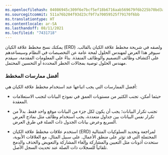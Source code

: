 ```yaml
---
ms.openlocfilehash: 04086945c309f6e7bcf5ef18b6716aab569679f6b225b70bd3a579a1ddbcd1f9
ms.sourcegitcommit: 511a76b204f93d23cf9f7a70059525f79170f6bb
ms.translationtype: HT
ms.contentlocale: ar-SA
ms.lasthandoff: 08/11/2021
ms.locfileid: "7431718"
---
```

يمكنك نسخ مخطط علاقة الكيان (ERD) ولصقه في شريحة مخطط علاقة الكيان بالقالب. سيوفر هذا العرض لمهندس الحلول لمحة عامة عن التخصيصات في النظام وسيساعدهم على اكتشاف وظائف التصميم والوظائف المنفذة. بناءً على المعلومات المقدمة، سيقدم مهندس الحلول توصية بمجالات الخطر المحددة أو التحسين المحتمل.

### <a name="diagram-best-practices"></a>أفضل ممارسات المخطط

أفضل الممارسات التي يجب اتباعها عند استخدام مخطط علاقة الكيان هي:

-   حيثما أمكن، تجنب الكثير من مستويات العمق في نموذج البيانات لتجنب الاستعلامات المعقدة. 

-   تجنب تكرار البيانات؛ يجب أن يكون لكل جزء من البيانات موقع واحد فقط. بدلاً من تكرار نفس البيانات بين جداول متعددة، يجب استخدام وظائف مثل نماذج العرض السريع وعرض بيانات الجدول ذات الصلة في طرق العرض.

-   استخدم علاقات مخطط علاقة الكيان (ERD) لمراجعة وتحديد السلوكيات المتتالية المحتملة التي قد تؤثر على منطق الأعمال. على سبيل المثال، مع العلاقات الأبوية، ستحدث أذونات مثل التعيين والمشاركة وإلغاء المشاركة والتعويض والحذف والدمج تلقائياً للسجلات ذات الصلة عند تحديث السجل الأصل.

